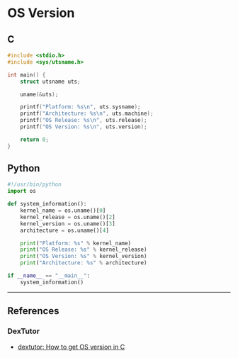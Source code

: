 # OS Version

## C

```c
#include <stdio.h>
#include <sys/utsname.h>

int main() {
	struct utsname uts;

	uname(&uts);

	printf("Platform: %s\n", uts.sysname);
	printf("Architecture: %s\n", uts.machine);
	printf("OS Release: %s\n", uts.release);
	printf("OS Version: %s\n", uts.version);

	return 0;
}
```

## Python

```python
#!/usr/bin/python
import os

def system_information():
	kernel_name = os.uname()[0]
	kernel_release = os.uname()[2]
	kernel_version = os.uname()[3]
	architecture = os.uname()[4]

	print("Platform: %s" % kernel_name)
	print("OS Release: %s" % kernel_release)
	print("OS Version: %s" % kernel_version)
	print("Architecture: %s" % architecture)

if __name__ == "__main__":
	system_information()
```

---
## References

### DexTutor

- [dextutor: How to get OS version in C](https://dextutor.com/how-to-get-os-version-in-c/)